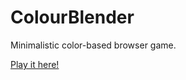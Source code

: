 # ColourBlender
Minimalistic color-based browser game.

[Play it here!](http://evgenytt.github.io/ColorBlender/)